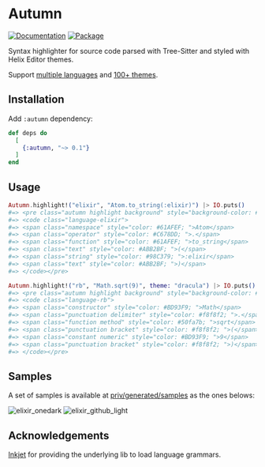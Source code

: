 # Autumn

[![Documentation](http://img.shields.io/badge/hex.pm-docs-green.svg?style=flat)](https://hexdocs.pm/autumn)
[![Package](https://img.shields.io/hexpm/v/autumn.svg)](https://hex.pm/packages/autumn)

<!-- MDOC -->

Syntax highlighter for source code parsed with Tree-Sitter and styled with Helix Editor themes.

Support [multiple languages](https://github.com/leandrocp/autumn/blob/06767957a26bf1217aab7c082645eda0635d711c/native/inkjet_nif/Cargo.toml#L21) and [100+ themes](https://github.com/leandrocp/autumn/tree/main/priv/generated/themes).

## Installation

Add `:autumn` dependency:

```elixir
def deps do
  [
    {:autumn, "~> 0.1"}
  ]
end
```

## Usage

```elixir
Autumn.highlight!("elixir", "Atom.to_string(:elixir)") |> IO.puts()
#=> <pre class="autumn highlight background" style="background-color: #282C34; ">
#=> <code class="language-elixir">
#=> <span class="namespace" style="color: #61AFEF; ">Atom</span>
#=> <span class="operator" style="color: #C678DD; ">.</span>
#=> <span class="function" style="color: #61AFEF; ">to_string</span>
#=> <span class="text" style="color: #ABB2BF; ">(</span>
#=> <span class="string" style="color: #98C379; ">:elixir</span>
#=> <span class="text" style="color: #ABB2BF; ">)</span>
#=> </code></pre>

Autumn.highlight!("rb", "Math.sqrt(9)", theme: "dracula") |> IO.puts()
#=> <pre class="autumn highlight background" style="background-color: #282A36; ">
#=> <code class="language-rb">
#=> <span class="constructor" style="color: #BD93F9; ">Math</span>
#=> <span class="punctuation delimiter" style="color: #f8f8f2; ">.</span>
#=> <span class="function method" style="color: #50fa7b; ">sqrt</span>
#=> <span class="punctuation bracket" style="color: #f8f8f2; ">(</span>
#=> <span class="constant numeric" style="color: #BD93F9; ">9</span>
#=> <span class="punctuation bracket" style="color: #f8f8f2; ">)</span>
#=> </code></pre>
```

## Samples

A set of samples is available at [priv/generated/samples](https://github.com/leandrocp/autumn/tree/main/priv/generated/samples) as the ones belows:

![elixir_onedark](https://raw.github.com/leandrocp/autumn/main/assets/elixir_onedark.png)
![elixir_github_light](https://raw.github.com/leandrocp/autumn/main/assets/elixir_github_light.png)

## Acknowledgements

[Inkjet](https://crates.io/crates/inkjet) for providing the underlying lib to load language grammars.

